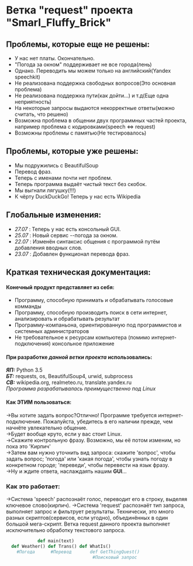 # Ветка "request" проекта "Smarl_Fluffy_Brick"

## Проблемы, которые еще не решены:

 * У нас нет платы. Окончательно.
 * "Погода за окном" поддерживает не все города(лень)
 * Однако. Переводить мы можем только на английский(Yandex speechkit)
 * Не реализована поддержка свободных вопросов(Это основная проблема)
 * Не реализована поддержка пути(как дойти...) и т.д(Еще одна неприятность)
 * На некоторые запросы выдаются некорректные ответы(можно считать, что решено)
 * Возможна проблема в общении двух программных частей проекта, например проблема с кодировками(speech <=> request)
 * Возможны проблемы с памятью(Не тестировалось)

## Проблемы, которые уже решены:

 * Мы подружились с BeautifulSoup
 * Перевод фраз.
 * Теперь с именами почти нет проблем.
 * Теперь программа выдаёт чистый текст без скобок.
 * Мы выгнали лягушку(!!!)
 * К чёрту DuckDuckGo! Теперь у нас есть Wikipedia

## Глобальные изменения:

 * *27.07* : Теперь у нас есть консольный GUI.
 * *25.07* : Новый сервис --погода за окном.
 * *22.07* : Изменён синтаксис общения с программой путём добавления вводных слов.
 * *23.07* : Добавлен функционал перевода фраз.

## Краткая техническая документация:

#### Конечный продукт представляет из себя:

 * Программу, способную принимать и обрабатывать голосовые комманды
 * Программу, способную производить поиск в сети интернет, анализировать и обрабатывать результат
 * Программу-компаньона, ориентированную под программистов и системных администраторов
 * Не требовательное к ресурсам компьютера (помимо интернет-подключения) консольное приложение

#### При разработке *данной ветки проекта* использовались:
***ЯП:*** Python 3.5 <br>
***БТ:*** requests, os, BeautifulSoup4, urwid, subprocess <br>
***СВ:*** wikipedia.org, realmeteo.ru, translate.yandex.ru <br>
*Программа разрабатывалась преимущественно под Linux*

#### Как ЭТИМ пользоваться:
->Вы хотите задать вопрос?Отлично! Программе требуется интернет-подключение. Пожалуйста, убедитесь в его наличии прежде, чем начнёте увлекательно общение. <br>
->Будет вообще круто, если у вас стоит Linux. <br>
->Скажите контрольную фразу. Возможно, мы её потом изменим, но пока это 'Кирпич'<br>
->Затем вам нужно уточнить вид запроса: скажите 'вопрос', чтобы задать вопрос; 'погода' или 'какая погода', чтобы узнать погоду в конкретном городе; 'переведи', чтобы перевести на язык фразу.<br>
->Ну и ждите ответа, наслаждаять нашим **GUI**...<br>

### Как это работает:
->Система 'speech' распознаёт голос, переводит его в строку, выделяя ключевое слово(кирпич).
->Система 'request' распознаёт тип запроса, выполняет запрос и фильтрует результаты.
Технически, это много разных скриптов(сервисов, если угодно), объединённых в один большой мега-скрипт.
Ветка request данного проекта выполняет исключительно обработку текстового запроса.
```python
			def main(text)
  def Weather() def Trans() def WhatIs()
	#Погода		 #Перевод		def GetThingQuest()
								 #Поисковый запрос
```
